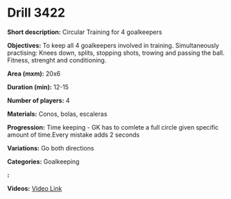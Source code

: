 # Drill 3422

**Short description:**
Circular Training for 4 goalkeepers

**Objectives:**
To keep all 4 goalkeepers involved in training.
Simultaneously practising: Knees down, splits, stopping shots, trowing and passing the ball.
Fitness, strenght and conditioning.

**Area (mxm):**
20x6

**Duration (min):**
12-15

**Number of players:**
4

**Materials:**
Conos, bolas, escaleras

**Progression:**
Time keeping - GK has to comlete a full circle given specific amount of time.Every mistake adds 2 seconds

**Variations:**
Go both directions

**Categories:**
Goalkeeping

**:**


**Videos:**
[Video Link](https://www.youtube.com/embed/9UyZRbKJRo0)

